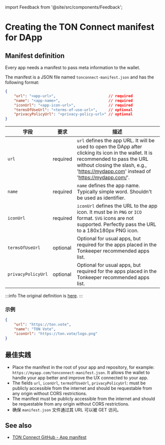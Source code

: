 import Feedback from '@site/src/components/Feedback';

# Creating the TON Connect manifest for DApp

## Manifest definition

Every app needs a manifest to pass meta information to the wallet.

The manifest is a JSON file named `tonconnect-manifest.json` and has the following format:

```json
{
    "url": "<app-url>",                        // required
    "name": "<app-name>",                      // required
    "iconUrl": "<app-icon-url>",               // required
    "termsOfUseUrl": "<terms-of-use-url>",     // optional
    "privacyPolicyUrl": "<privacy-policy-url>" // optional
}
```

| 字段                 | 要求       | 描述                                                                                                                                                                                                                                                                                                                                                                            |
| ------------------ | -------- | ----------------------------------------------------------------------------------------------------------------------------------------------------------------------------------------------------------------------------------------------------------------------------------------------------------------------------------------------------------------------------- |
| `url`              | required | `url` defines the app URL.  It will be used to open the DApp after clicking its icon in the wallet. It is recommended to pass the URL without closing the slash, e.g., 'https://mydapp.com' instead of 'https://mydapp.com/'. |
| `name`             | required | `name` defines the app name. Typically simple word. Shouldn't be used as identifier.                                                                                                                                                                                                                                          |
| `iconUrl`          | required | `iconUrl` defines the URL to the app icon. It must be in `PNG` or `ICO` format. `SVG` icons are not supported. Perfectly pass the URL to a 180x180px PNG icon.                                                                                                                                                |
| `termsOfUseUrl`    | optional | Optional for usual apps, but required for the apps placed in the Tonkeeper recommended apps list.                                                                                                                                                                                                                                                             |
| `privacyPolicyUrl` | optional | Optional for usual apps, but required for the apps placed in the Tonkeeper recommended apps list.                                                                                                                                                                                                                                                             |

:::info
The original definition is [here](https://github.com/ton-blockchain/ton-connect/blob/main/requests-responses.md#app-manifest).
:::

### 示例

```json
{
    "url": "https://ton.vote",
    "name": "TON Vote",
    "iconUrl": "https://ton.vote/logo.png"
}
```

## 最佳实践

- Place the manifest in the root of your app and repository, for example: `https://myapp.com/tonconnect-manifest.json`. It allows the wallet to handle your app better and improve the UX connected to your app.
- The fields `url`, `iconUrl`, `termsOfUseUrl`, `privacyPolicyUrl`: must be publicly accessible from the internet and should be requestable from any origin without CORS restrictions.
- The manifest must be publicly accessible from the internet and should be requestable from any origin without CORS restrictions.
- 确保 `manifest.json` 文件通过其 URL 可以被 GET 访问。

## See also

- [TON Connect GitHub - App manifest](https://github.com/ton-blockchain/ton-connect/blob/main/requests-responses.md#app-manifest)

<Feedback />

